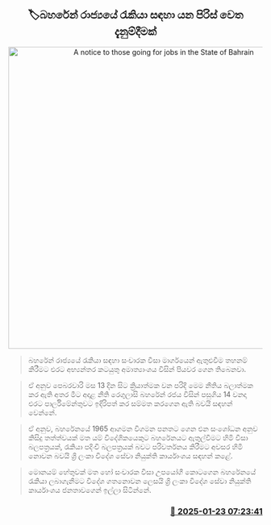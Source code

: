 <p align='center'><b><h2 align='center' title='A notice to those going for jobs in the State of Bahrain'>🏷බහරේන් රාජ්‍යයේ රැකියා සඳහා යන පිරිස් වෙත දැනුම්දීමක්</h2></b></p>
<p align='center'><img src='https://helakuru.sgp1.cdn.digitaloceanspaces.com/esana/images/lib/bahrain.jpg' width='600' alt='A notice to those going for jobs in the State of Bahrain'></p>

> බහරේන් රාජ්‍යයේ රැකියා සඳහා සංචාරක වීසා මාර්ගයෙන් ඇතුළුවීම තහනම් කිරීමට එරට අභ්‍යන්තර කටයුතු අමාත්‍යාංශය විසින් පියවර ගෙන තිබෙනවා.

> ඒ අනුව පෙබරවාරි මස 13 දින සිට ක්‍රියාත්මක වන පරිදි මෙම නීතිය බලාත්මක කර ඇති අතර මීට අදාළ නීති රෙගුලාසි බහරේන් රජය විසින් පසුගිය 14 වනදා එරට පාර්ලිමේන්තුවට ඉදිරිපත් කර සම්මත කරගෙන ඇති බවයි සඳහන් වෙන්නේ.

> ඒ අනුව, බහරේනයේ 1965 ආගමන විගමන පනතට ගෙන එන සංශෝධන අනුව කිසිදු තත්ත්වයක් මත යම් විදේශිකයෙකුට බහරේනයට ඇතුල්වීමට හිමි වීසා බලපත්‍රයක්, රැකියා පදිංචි බලපත්‍රයක් බවට පරිවර්තනය කිරීමට අවසර හිමි නොවන බවයි ශ්‍රි ලංකා විදේශ සේවා නියුක්ති කාර්යාංශය සඳහන් කළේ.

> මොනයම් හේතුවක් මත හෝ සංචාරක වීසා උපයෝගී කොටගෙන බහරේනයේ රැකියා ලබාගැනීමට විදේශ ගතනොවන ලෙසයි ශ්‍රි ලංකා විදේශ සේවා නියුක්ති කාර්යාංශය ජනතාවගෙන් ඉල්ලා සිටින්නේ.



<h3 align='right'><a href='https://www.helakuru.lk/esana/p/106812/'>📅 2025-01-23 07:23:41</a></h3>
